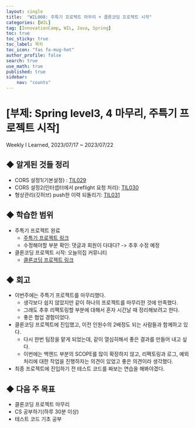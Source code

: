 ```yaml
---
layout: single
title:  "WIL008: 주특기 프로젝트 마무리 + 클론코딩 프로젝트 시작"
categories: [WIL]
tag: [InnovationCamp, WIL, Java, Spring] 
toc: true
toc_sticky: true
toc_label: 목차
toc_icon: "fas fa-mug-hot"
author_profile: false
search: true
use_math: true
published: true
sidebar:
    nav: "counts"
---
```


# [부제: Spring level3, 4 마무리, 주특기 프로젝트 시작]
Weekly I Learned, 2023/07/17 ~ 2023/07/22

## ◆ 알게된 것들 정리
- CORS 설정1(기본설정) : [TIL029](https://yihwanryu.github.io/til/TIL029/)
- CORS 설정2(인터셉터에서 preflight 요청 처리): [TIL030](https://yihwanryu.github.io/til/TIL030/)
- 형상관리(깃허브) push한 이력 되돌리기: [TIL031](https://yihwanryu.github.io/til/TIL031/)

## ◆ 학습한 범위
- 주특기 프로젝트 완료
  - [주특기 프로젝트 링크](https://natural-breadfruit-570.notion.site/13-23829a004ae0452987d2d8fa4e1c08d6?pvs=4)
  - 수정해야할 부분 확인: 댓글과 회원이 다대다? -> 추후 수정 예정
- 클론코딩 프로젝트 시작: 오늘의집 커뮤니티
  - [클론코딩 프로젝트 링크](https://massive-spandex-667.notion.site/1-019097e536e94f6faca6eeb75d4f18cf?pvs=4)

## ◆ 회고
- 이번주에는 주특기 프로젝트를 마무리했다.
  - 생각보다 쉽지 않았지만 같이 하나의 프로젝트를 마무리한 것에 만족했다.
  - 그래도 추후 리팩토링할 부분에 대해서 혼자 시간날 때 정리해보려고 한다.
  - 좋은 협업 경험이었다.
- 클론코딩 프로젝트에 진입했고, 이전 인원수의 2배정도 되는 사람들과 함께하고 있다.
  - 다시 한번 팀장을 맡게 되었는데, 같이 열심히해서 좋은 결과를 만들어 내고 싶다.
  - 이번에는 백엔드 부분의 SCOPE를 많이 확장하지 않고, 리팩토링과 로그, 예외처리에 대한 작업을 진행하자는 의견이 있었고 좋은 의견이라 생각했다.
- 최종 프로젝트에 진입하기 전 테스트 코드를 짜보는 연습을 해봐야겠다.

## ◆ 다음 주 목표
- 클론코딩 프로젝트 마무리
- CS 공부하기(하루 30분 이상)
- 테스트 코드 기초 공부
